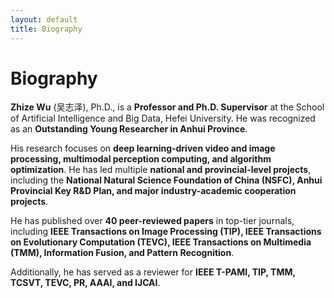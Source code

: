 ```yaml
---
layout: default
title: Biography
---
```


# Biography
**Zhize Wu** (吴志泽), Ph.D., is a **Professor and Ph.D. Supervisor** at the School of Artificial Intelligence and Big Data, Hefei University. He was recognized as an **Outstanding Young Researcher in Anhui Province**.  

His research focuses on **deep learning-driven video and image processing, multimodal perception computing, and algorithm optimization**. He has led multiple **national and provincial-level projects**, including the **National Natural Science Foundation of China (NSFC), Anhui Provincial Key R&D Plan, and major industry-academic cooperation projects**.  

He has published over **40 peer-reviewed papers** in top-tier journals, including **IEEE Transactions on Image Processing (TIP), IEEE Transactions on Evolutionary Computation (TEVC), IEEE Transactions on Multimedia (TMM), Information Fusion, and Pattern Recognition**.  

Additionally, he has served as a reviewer for **IEEE T-PAMI, TIP, TMM, TCSVT, TEVC, PR, AAAI, and IJCAI**.
